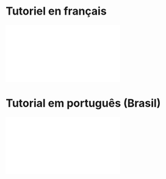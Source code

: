 # Tutoriel en français
![doc_fr](README_FR.md)

# Tutorial em português (Brasil)
![doc_pt_br](README_PT_BR.md)